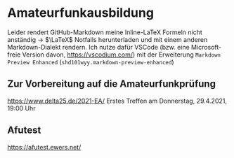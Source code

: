 # Amateurfunkausbildung

Leider rendert GitHub-Markdown meine Inline-LaTeX Formeln nicht anständig &rarr; $\LaTeX$
Notfalls herunterladen und mit einem anderen Markdown-Dialekt rendern.
Ich nutze dafür VSCode (bzw. eine Microsoft-freie Version davon, https://vscodium.com/) mit der Erweiterung `Markdown Preview Enhanced` (`shd101wyy.markdown-preview-enhanced`)

## Zur Vorbereitung auf die Amateurfunkprüfung

https://www.delta25.de/2021-EA/
Erstes Treffen am Donnerstag, 29.4.2021, 19:00 Uhr

## Afutest

https://afutest.ewers.net/
